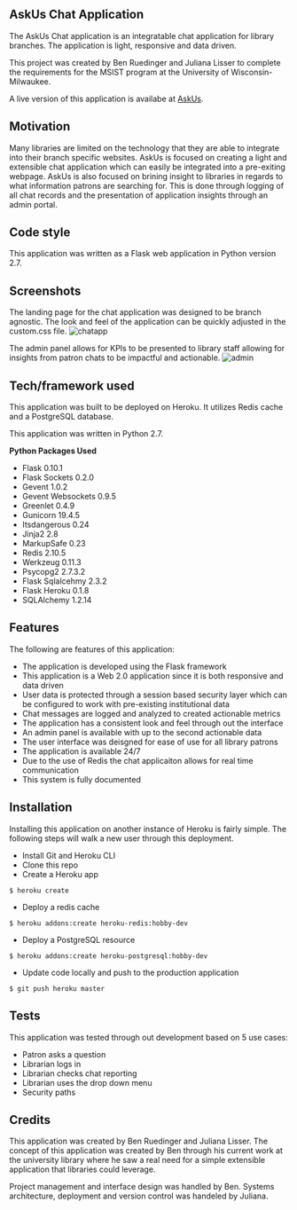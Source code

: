 ## AskUs Chat Application
The AskUs Chat application is an integratable chat application for library branches.  The application is light, responsive and data driven.

This project was created by Ben Ruedinger and Juliana Lisser to complete the requirements for the MSIST program at the University of Wisconsin-Milwaukee.

A live version of this application is availabe at [AskUs](shrouded-fortress-25014.herokuapp.com).

## Motivation
Many libraries are limited on the technology that they are able to integrate into their branch specific websites.  AskUs is focused on creating a light and extensible chat application which can easily be integrated into a pre-exiting webpage.
AskUs is also focused on brining insight to libraries in regards to what information patrons are searching for.  This is done through logging of all chat records and the presentation of application insights through an admin portal.

## Code style
This application was written as a Flask web application in Python version 2.7.

## Screenshots
The landing page for the chat application was designed to be branch agnostic.  The look and feel of the application can be quickly adjusted in the custom.css file.
![chatapp](https://user-images.githubusercontent.com/36139233/49335637-cc957500-f5b6-11e8-9101-e619dbad580d.PNG)

The admin panel allows for KPIs to be presented to library staff allowing for insights from patron chats to be impactful and actionable.
![admin](https://user-images.githubusercontent.com/36139233/49335653-26963a80-f5b7-11e8-8e9e-6d1ea10d5e31.PNG)

## Tech/framework used
This application was built to be deployed on Heroku. It utilizes Redis cache and a PostgreSQL database.  

This application was written in Python 2.7.

<b>Python Packages Used</b>
- Flask 0.10.1
- Flask Sockets 0.2.0
- Gevent 1.0.2
- Gevent Websockets 0.9.5
- Greenlet 0.4.9
- Gunicorn 19.4.5
- Itsdangerous 0.24
- Jinja2 2.8
- MarkupSafe 0.23
- Redis 2.10.5
- Werkzeug 0.11.3
- Psycopg2 2.7.3.2
- Flask Sqlalcehmy 2.3.2
- Flask Heroku 0.1.8
- SQLAlchemy 1.2.14

## Features
The following are features of this application:
- The application is developed using the Flask framework
- This application is a Web 2.0 application since it is both responsive and data driven
- User data is protected through a session based security layer which can be configured to work with pre-existing institutional data
- Chat messages are logged and analyzed to created actionable metrics
- The application has a consistent look and feel through out the interface
- An admin panel is available with up to the second actionable data
- The user interface was deisgned for ease of use for all library patrons
- The application is available 24/7
- Due to the use of Redis the chat applicaiton allows for real time communication
- This system is fully documented

## Installation
Installing this application on another instance of Heroku is fairly simple. The following steps will walk a new user through this deployment.
- Install Git and Heroku CLI
- Clone this repo
- Create a Heroku app
```
$ heroku create
```
- Deploy a redis cache
```
$ heroku addons:create heroku-redis:hobby-dev
```
- Deploy a PostgreSQL resource
```
$ heroku addons:create heroku-postgresql:hobby-dev
```
- Update code locally and push to the production application
```
$ git push heroku master
````

## Tests
This application was tested through out development based on 5 use cases:
- Patron asks a question
- Librarian logs in
- Librarian checks chat reporting
- Librarian uses the drop down menu
- Security paths

## Credits
This application was created by Ben Ruedinger and Juliana Lisser.  The concept of this application was created by Ben through his current work at the university library where he saw a real need for a simple extensible application that libraries could leverage.

Project management and interface design was handled by Ben.
Systems architecture, deployment and version control was handeled by Juliana.

